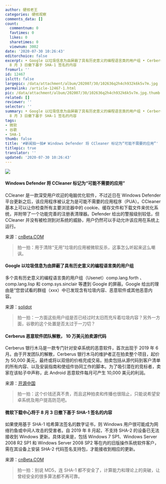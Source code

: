 ```yaml
---
author: 硬核老王
categories: 硬核观察
comments_data: []
count:
  commentnum: 0
  favtimes: 0
  likes: 0
  sharetimes: 0
  viewnum: 3002
date: '2020-07-30 10:26:43'
editorchoice: false
excerpt: • Google 以垃圾信息为由屏蔽了具有历史意义的编程语言类的用户组 • Cerberus 恶意软件团队解散， 10 万美元拍卖源代码 • 微软下载中心将于
  8 月 3 日撤下基于 SHA-1 签名的内容
fromurl: ''
id: 12467
islctt: false
largepic: /data/attachment/album/202007/30/102636q2h4ch932k6k5v7m.jpg
permalink: /article-12467-1.html
pic: /data/attachment/album/202007/30/102636q2h4ch932k6k5v7m.jpg.thumb.jpg
related: []
reviewer: ''
selector: ''
summary: • Google 以垃圾信息为由屏蔽了具有历史意义的编程语言类的用户组 • Cerberus 恶意软件团队解散， 10 万美元拍卖源代码 • 微软下载中心将于
  8 月 3 日撤下基于 SHA-1 签名的内容
tags:
- 微软
- 谷歌
- SHA-1
thumb: false
title: '#新闻拍一拍# Windows Defender 将 CCleaner 标记为“可能不需要的应用”'
titlepic: true
translator: ''
updated: '2020-07-30 10:26:43'
---
```


![](/data/attachment/album/202007/30/102636q2h4ch932k6k5v7m.jpg)


#### Windows Defender 将 CCleaner 标记为“可能不需要的应用”


CCleaner 是一款深受用户欢迎的电脑优化软件，不过近日在 Windows Defender 平台更新之后，该应用程序被认定为是可能不需要的应用程序（PUA）。CCleaner 基本上可以让你检查所有主要浏览器中的 cookie、缓存文件和下载文件来优化系统，并附带了一个功能完善的注册表清理器。Defender 给出的警报级别较低，但 CCleaner 并没有被检测到对系统的威胁，用户仍然可以手动允许该应用在系统上运行。


来源：[cnBeta.COM](https://www.cnbeta.com/articles/tech/1009431.htm)



> 
> 拍一拍：用于清除“无用”垃圾的应用被微软反杀，这事怎么听起来这么嘲讽。
> 
> 
> 


#### Google 以垃圾信息为由屏蔽了具有历史意义的编程语言类的用户组


多个具有历史意义的编程语言类的用户组（Usenet）comp.lang.forth 、comp.lang.lisp 和 comp.sys.sinclair 等遭到 Google 的屏蔽。Google 给出的理由是“您尝试看的群组（xxx）中已发现含有垃圾内容、恶意软件或其他恶意内容。


来源：[solidot](https://www.solidot.org/story?sid=65081)



> 
> 拍一拍：一方面这些用户组是否已经过时太旧而充斥着垃圾内容？另外一方面，谷歌的这个处置是否太过于一刀切？
> 
> 
> 


#### Cerberus 恶意软件团队解散， 10 万美元拍卖源代码


Cerberus 银行木马是一款专门针对安卓系统的恶意软件，首次出现于 2019 年 6 月。由于开发团队的解散，Cerberus 银行木马的维护者正在拍卖整个项目，起价为 50,000 美元，最终或将以双倍的价格完成交易。拍卖包括从源代码到客户清单的所有内容、以及安装指南和使组件协同工作的脚本。为了吸引潜在的竞标者，卖家在该帖子中声称，此 Android 恶意软件每月可产生 10,000 美元的利润。


来源：[开源中国](https://www.oschina.net/news/117570/cerberus-banking-trojan-source-code-for-sale)



> 
> 拍一拍：这个价钱还真不贵，而且这种拍卖和传播也很阻止，只能说希望安卓系统及用户提高防范吧。
> 
> 
> 


#### 微软下载中心将于 8 月 3 日撤下基于 SHA-1 签名的内容


如果使用基于 SHA-1 哈希算法签名的数字证书，则 Windows 用户很可能成为网络钓鱼或中间人攻击的受害者。自 2019 年 8 月起，不支持 SHA-2 的设备已无法接收到 Windows 更新。具体说来是，包括 Windows 7 SP1、Windows Server 2008 R2 SP1 和 Windows Server 2008 SP2 等在内的旧版操作系统软件客户，需在其设备上安装 SHA-2 代码签名支持包，才能接收到相应的更新。


来源：[cnBeta.COM](https://www.cnbeta.com/articles/tech/1009453.htm)



> 
> 拍一拍：别说 MD5，连 SHA-1 都不安全了，计算能力和理论上的突破，让曾经安全的很多算法都不再可靠。
> 
> 
>